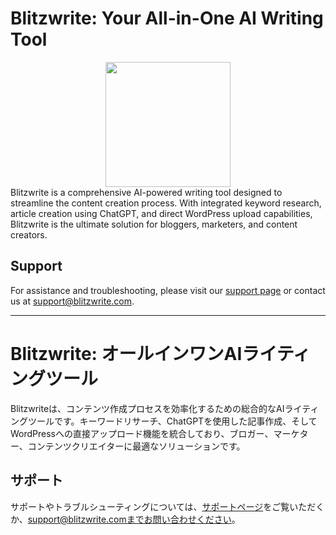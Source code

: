 # Blitzwrite: Your All-in-One AI Writing Tool
<div align=center>

<img src="https://github.com/lifcompany/.github/assets/top.png" width=200 height=200>

</div>
Blitzwrite is a comprehensive AI-powered writing tool designed to streamline the content creation process. With integrated keyword research, article creation using ChatGPT, and direct WordPress upload capabilities, Blitzwrite is the ultimate solution for bloggers, marketers, and content creators.


## Support

For assistance and troubleshooting, please visit our [support page](http://www.blitzwrite.com/support) or contact us at support@blitzwrite.com.

---

# Blitzwrite: オールインワンAIライティングツール

Blitzwriteは、コンテンツ作成プロセスを効率化するための総合的なAIライティングツールです。キーワードリサーチ、ChatGPTを使用した記事作成、そしてWordPressへの直接アップロード機能を統合しており、ブロガー、マーケター、コンテンツクリエイターに最適なソリューションです。


## サポート

サポートやトラブルシューティングについては、[サポートページ](http://www.blitzwrite.com/support)をご覧いただくか、support@blitzwrite.comまでお問い合わせください。
